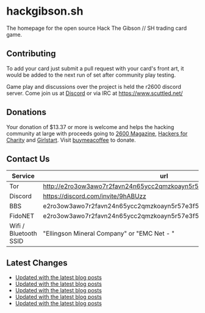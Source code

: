 # hackgibson.sh
The homepage for the open source Hack The Gibson // SH trading card game.


## Contributing

To add your card just submit a pull request with your card's front art, it would be added to the next run of set after community play testing.

Game play and discussions over the project is held the r2600 discord server. Come join us at [Discord](https://discord.com/invite/9hABUzz) or via IRC at https://www.scuttled.net/


## Donations

Your donation of $13.37 or more is welcome and helps the hacking community at large with proceeds going to [2600 Magazine](https://2600.com/), [Hackers for Charity](https://hackersforcharity.org) and [Girlstart](https://girlstart.org).  Visit [buymeacoffee](https://www.buymeacoffee.com/hackgibson.sh) to donate.


## Contact Us

Service | url
-|-
Tor | http://e2ro3ow3awo7r2favn24n65ycc2qmzkoayn5r57e3f56nvjwdcgg32ad.onion
Discord | https://discord.com/invite/9hABUzz
BBS | e2ro3ow3awo7r2favn24n65ycc2qmzkoayn5r57e3f56nvjwdcgg32ad.onion:23
FidoNET | e2ro3ow3awo7r2favn24n65ycc2qmzkoayn5r57e3f56nvjwdcgg32ad.onion:24554
Wifi / Bluetooth SSID | "Ellingson Mineral Company" or "EMC Net - <fidonet address>"

## Latest Changes
<!-- BLOG-POST-LIST:START -->
- [Updated with the latest blog posts](https://github.com/DFW2600/hackgibson.sh/commit/9dcf06a0abb4f9441ece5559e13496024b39d591)
- [Updated with the latest blog posts](https://github.com/DFW2600/hackgibson.sh/commit/d585201131aa7c13b27e8ac52ca0b8b0af075201)
- [Updated with the latest blog posts](https://github.com/DFW2600/hackgibson.sh/commit/eb9fcca7f9e22d2f0a911e2f4764686fee0c3142)
- [Updated with the latest blog posts](https://github.com/DFW2600/hackgibson.sh/commit/6b5a32acf91d41b3b96af77c79d9290bbddb99c3)
- [Updated with the latest blog posts](https://github.com/DFW2600/hackgibson.sh/commit/31468cc296fc13b82c8804c7f25a631adde095b2)
<!-- BLOG-POST-LIST:END -->
